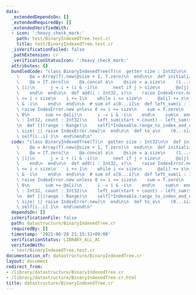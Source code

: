 ```yaml
---
data:
  _extendedDependsOn: []
  _extendedRequiredBy: []
  _extendedVerifiedWith:
  - icon: ':heavy_check_mark:'
    path: test/BinaryIndexedTree.test.cr
    title: test/BinaryIndexedTree.test.cr
  _isVerificationFailed: false
  _pathExtension: cr
  _verificationStatusIcon: ':heavy_check_mark:'
  attributes: {}
  bundledCode: "class BinaryIndexedTree(T)\n  getter size : Int32\n\n  def initialize(@size)\n\
    \    @a = Array(T).new(@size + 1, T.zero)\n  end\n\n  def initialize(a : Array(T))\n\
    \    @a = [T.zero]\n    @a.concat a\n    @size = a.size\n    (1...size).each do\
    \ |i|\n      j = i + (i & -i)\n      next if j > size\n      @a[j] += @a[i]\n\
    \    end\n  end\n\n  def add(i : Int32, x)\n    raise IndexError.new unless 0\
    \ <= i < size\n    i += 1\n    while i <= size\n      @a[i] += x\n      i += i\
    \ & -i\n    end\n  end\n\n  # sum of a[0...i]\n  def left_sum(i : Int32)\n   \
    \ raise IndexError.new unless 0 <= i <= size\n    sum = T.zero\n    while i >\
    \ 0\n      sum += @a[i]\n      i -= i & -i\n    end\n    sum\n  end\n\n  def [](start\
    \ : Int32, count : Int32)\n    left_sum(start + count) - left_sum(start)\n  end\n\
    \n  def [](range : Range)\n    self[*Indexable.range_to_index_and_count(range,\
    \ size) || raise IndexError.new]\n  end\n\n  def to_a\n    (0...size).map { |i|\
    \ self[i..i] }\n  end\nend\n"
  code: "class BinaryIndexedTree(T)\n  getter size : Int32\n\n  def initialize(@size)\n\
    \    @a = Array(T).new(@size + 1, T.zero)\n  end\n\n  def initialize(a : Array(T))\n\
    \    @a = [T.zero]\n    @a.concat a\n    @size = a.size\n    (1...size).each do\
    \ |i|\n      j = i + (i & -i)\n      next if j > size\n      @a[j] += @a[i]\n\
    \    end\n  end\n\n  def add(i : Int32, x)\n    raise IndexError.new unless 0\
    \ <= i < size\n    i += 1\n    while i <= size\n      @a[i] += x\n      i += i\
    \ & -i\n    end\n  end\n\n  # sum of a[0...i]\n  def left_sum(i : Int32)\n   \
    \ raise IndexError.new unless 0 <= i <= size\n    sum = T.zero\n    while i >\
    \ 0\n      sum += @a[i]\n      i -= i & -i\n    end\n    sum\n  end\n\n  def [](start\
    \ : Int32, count : Int32)\n    left_sum(start + count) - left_sum(start)\n  end\n\
    \n  def [](range : Range)\n    self[*Indexable.range_to_index_and_count(range,\
    \ size) || raise IndexError.new]\n  end\n\n  def to_a\n    (0...size).map { |i|\
    \ self[i..i] }\n  end\nend\n"
  dependsOn: []
  isVerificationFile: false
  path: datastructure/BinaryIndexedTree.cr
  requiredBy: []
  timestamp: '2021-06-28 21:15:31+09:00'
  verificationStatus: LIBRARY_ALL_AC
  verifiedWith:
  - test/BinaryIndexedTree.test.cr
documentation_of: datastructure/BinaryIndexedTree.cr
layout: document
redirect_from:
- /library/datastructure/BinaryIndexedTree.cr
- /library/datastructure/BinaryIndexedTree.cr.html
title: datastructure/BinaryIndexedTree.cr
---
```

